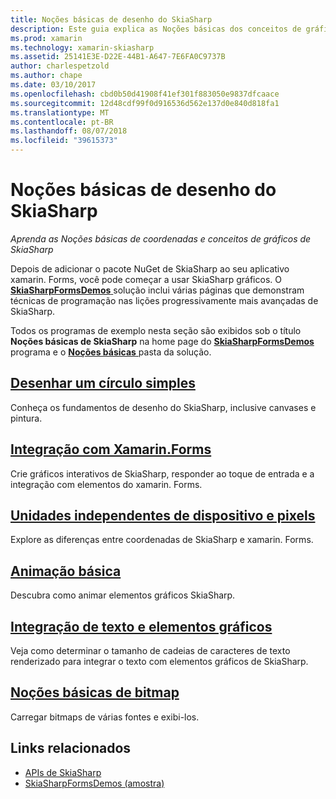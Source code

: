```yaml
---
title: Noções básicas de desenho do SkiaSharp
description: Este guia explica as Noções básicas dos conceitos de gráficos de SkiaSharp e coordenadas em aplicativos xamarin. Forms.
ms.prod: xamarin
ms.technology: xamarin-skiasharp
ms.assetid: 25141E3E-D22E-44B1-A647-7E6FA0C9737B
author: charlespetzold
ms.author: chape
ms.date: 03/10/2017
ms.openlocfilehash: cbd0b50d41908f41ef301f883050e9837dfcaace
ms.sourcegitcommit: 12d48cdf99f0d916536d562e137d0e840d818fa1
ms.translationtype: MT
ms.contentlocale: pt-BR
ms.lasthandoff: 08/07/2018
ms.locfileid: "39615373"
---
```

# <a name="skiasharp-drawing-basics"></a>Noções básicas de desenho do SkiaSharp

_Aprenda as Noções básicas de coordenadas e conceitos de gráficos de SkiaSharp_

Depois de adicionar o pacote NuGet de SkiaSharp ao seu aplicativo xamarin. Forms, você pode começar a usar SkiaSharp gráficos. O [ **SkiaSharpFormsDemos** ](https://developer.xamarin.com/samples/xamarin-forms/SkiaSharpForms/Demos/) solução inclui várias páginas que demonstram técnicas de programação nas lições progressivamente mais avançadas de SkiaSharp.

Todos os programas de exemplo nesta seção são exibidos sob o título **Noções básicas de SkiaSharp** na home page do [ **SkiaSharpFormsDemos** ](https://developer.xamarin.com/samples/xamarin-forms/SkiaSharpForms/Demos/) programa e o [ **Noções básicas** ](https://github.com/xamarin/xamarin-forms-samples/tree/master/SkiaSharpForms/Demos/Demos/SkiaSharpFormsDemos/Basics) pasta da solução.

## <a name="drawing-a-simple-circlecirclemd"></a>[Desenhar um círculo simples](circle.md)

Conheça os fundamentos de desenho do SkiaSharp, inclusive canvases e pintura.

## <a name="integrating-with-xamarinformsintegrationmd"></a>[Integração com Xamarin.Forms](integration.md)

Crie gráficos interativos de SkiaSharp, responder ao toque de entrada e a integração com elementos do xamarin. Forms.

## <a name="pixels-and-device-independent-unitspixelsmd"></a>[Unidades independentes de dispositivo e pixels](pixels.md)

Explore as diferenças entre coordenadas de SkiaSharp e xamarin. Forms.

## <a name="basic-animationanimationmd"></a>[Animação básica](animation.md)

Descubra como animar elementos gráficos SkiaSharp.

## <a name="integrating-text-and-graphicstextmd"></a>[Integração de texto e elementos gráficos](text.md)

Veja como determinar o tamanho de cadeias de caracteres de texto renderizado para integrar o texto com elementos gráficos de SkiaSharp.

## <a name="bitmap-basicsbitmapsmd"></a>[Noções básicas de bitmap](bitmaps.md)

Carregar bitmaps de várias fontes e exibi-los.


## <a name="related-links"></a>Links relacionados

- [APIs de SkiaSharp](https://developer.xamarin.com/api/root/SkiaSharp/)
- [SkiaSharpFormsDemos (amostra)](https://developer.xamarin.com/samples/xamarin-forms/SkiaSharpForms/Demos/)
